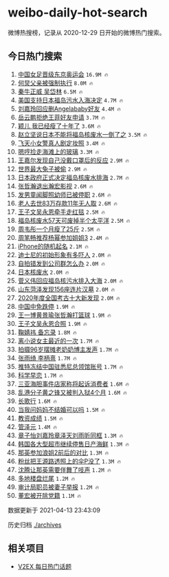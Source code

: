 # weibo-daily-hot-search

微博热搜榜，记录从 2020-12-29 日开始的微博热门搜索。

## 今日热门搜索

<!-- BEGIN -->

1. [中国女足晋级东京奥运会](https://s.weibo.com/weibo?q=%23%E4%B8%AD%E5%9B%BD%E5%A5%B3%E8%B6%B3%E6%99%8B%E7%BA%A7%E4%B8%9C%E4%BA%AC%E5%A5%A5%E8%BF%90%E4%BC%9A%23&Refer=top) `16.9M 🔥`
1. [何炅父亲被强制执行](https://s.weibo.com/weibo?q=%23%E4%BD%95%E7%82%85%E7%88%B6%E4%BA%B2%E8%A2%AB%E5%BC%BA%E5%88%B6%E6%89%A7%E8%A1%8C%23&Refer=top) `8.0M 🔥`
1. [秦牛正威 吴岱林](https://s.weibo.com/weibo?q=%E7%A7%A6%E7%89%9B%E6%AD%A3%E5%A8%81%20%E5%90%B4%E5%B2%B1%E6%9E%97&Refer=top) `6.5M 🔥`
1. [美国支持日本福岛污水入海决定](https://s.weibo.com/weibo?q=%23%E7%BE%8E%E5%9B%BD%E6%94%AF%E6%8C%81%E6%97%A5%E6%9C%AC%E7%A6%8F%E5%B2%9B%E6%B1%A1%E6%B0%B4%E5%85%A5%E6%B5%B7%E5%86%B3%E5%AE%9A%23&Refer=top) `4.7M 🔥`
1. [刘嘉玲回应删Angelababy好友](https://s.weibo.com/weibo?q=%E5%88%98%E5%98%89%E7%8E%B2%E5%9B%9E%E5%BA%94%E5%88%A0Angelababy%E5%A5%BD%E5%8F%8B&Refer=top) `4.4M 🔥`
1. [岳云鹏拒绝王菲好友申请](https://s.weibo.com/weibo?q=%23%E5%B2%B3%E4%BA%91%E9%B9%8F%E6%8B%92%E7%BB%9D%E7%8E%8B%E8%8F%B2%E5%A5%BD%E5%8F%8B%E7%94%B3%E8%AF%B7%23&Refer=top) `3.7M 🔥`
1. [颖儿 我已经瘦了十年了](https://s.weibo.com/weibo?q=%E9%A2%96%E5%84%BF%20%E6%88%91%E5%B7%B2%E7%BB%8F%E7%98%A6%E4%BA%86%E5%8D%81%E5%B9%B4%E4%BA%86&Refer=top) `3.6M 🔥`
1. [赵立坚说日本不能将福岛核废水一倒了之](https://s.weibo.com/weibo?q=%23%E8%B5%B5%E7%AB%8B%E5%9D%9A%E8%AF%B4%E6%97%A5%E6%9C%AC%E4%B8%8D%E8%83%BD%E5%B0%86%E7%A6%8F%E5%B2%9B%E6%A0%B8%E5%BA%9F%E6%B0%B4%E4%B8%80%E5%80%92%E4%BA%86%E4%B9%8B%23&Refer=top) `3.5M 🔥`
1. [飞天小女警真人剧定妆照](https://s.weibo.com/weibo?q=%E9%A3%9E%E5%A4%A9%E5%B0%8F%E5%A5%B3%E8%AD%A6%E7%9C%9F%E4%BA%BA%E5%89%A7%E5%AE%9A%E5%A6%86%E7%85%A7&Refer=top) `3.4M 🔥`
1. [嗯哼捡走海滩上的玻璃](https://s.weibo.com/weibo?q=%E5%97%AF%E5%93%BC%E6%8D%A1%E8%B5%B0%E6%B5%B7%E6%BB%A9%E4%B8%8A%E7%9A%84%E7%8E%BB%E7%92%83&Refer=top) `3.3M 🔥`
1. [王嘉尔发现自己没戴口罩后的反应](https://s.weibo.com/weibo?q=%23%E7%8E%8B%E5%98%89%E5%B0%94%E5%8F%91%E7%8E%B0%E8%87%AA%E5%B7%B1%E6%B2%A1%E6%88%B4%E5%8F%A3%E7%BD%A9%E5%90%8E%E7%9A%84%E5%8F%8D%E5%BA%94%23&Refer=top) `2.9M 🔥`
1. [世界最大兔子被偷](https://s.weibo.com/weibo?q=%E4%B8%96%E7%95%8C%E6%9C%80%E5%A4%A7%E5%85%94%E5%AD%90%E8%A2%AB%E5%81%B7&Refer=top) `2.9M 🔥`
1. [日本政府正式决定福岛核废水排海](https://s.weibo.com/weibo?q=%23%E6%97%A5%E6%9C%AC%E6%94%BF%E5%BA%9C%E6%AD%A3%E5%BC%8F%E5%86%B3%E5%AE%9A%E7%A6%8F%E5%B2%9B%E6%A0%B8%E5%BA%9F%E6%B0%B4%E6%8E%92%E6%B5%B7%23&Refer=top) `2.7M 🔥`
1. [张哲瀚退出瀚宏影视](https://s.weibo.com/weibo?q=%23%E5%BC%A0%E5%93%B2%E7%80%9A%E9%80%80%E5%87%BA%E7%80%9A%E5%AE%8F%E5%BD%B1%E8%A7%86%23&Refer=top) `2.6M 🔥`
1. [发男童闻脚照幼师已被停职](https://s.weibo.com/weibo?q=%23%E5%8F%91%E7%94%B7%E7%AB%A5%E9%97%BB%E8%84%9A%E7%85%A7%E5%B9%BC%E5%B8%88%E5%B7%B2%E8%A2%AB%E5%81%9C%E8%81%8C%23&Refer=top) `2.6M 🔥`
1. [老人去世83万存款11年无人取](https://s.weibo.com/weibo?q=%E8%80%81%E4%BA%BA%E5%8E%BB%E4%B8%9683%E4%B8%87%E5%AD%98%E6%AC%BE11%E5%B9%B4%E6%97%A0%E4%BA%BA%E5%8F%96&Refer=top) `2.6M 🔥`
1. [王子文吴永恩牵手走红毯](https://s.weibo.com/weibo?q=%E7%8E%8B%E5%AD%90%E6%96%87%E5%90%B4%E6%B0%B8%E6%81%A9%E7%89%B5%E6%89%8B%E8%B5%B0%E7%BA%A2%E6%AF%AF&Refer=top) `2.5M 🔥`
1. [福岛核废水57天可废掉半个太平洋](https://s.weibo.com/weibo?q=%23%E7%A6%8F%E5%B2%9B%E6%A0%B8%E5%BA%9F%E6%B0%B457%E5%A4%A9%E5%8F%AF%E5%BA%9F%E6%8E%89%E5%8D%8A%E4%B8%AA%E5%A4%AA%E5%B9%B3%E6%B4%8B%23&Refer=top) `2.5M 🔥`
1. [周韦彤一个月瘦了25斤](https://s.weibo.com/weibo?q=%23%E5%91%A8%E9%9F%A6%E5%BD%A4%E4%B8%80%E4%B8%AA%E6%9C%88%E7%98%A6%E4%BA%8625%E6%96%A4%23&Refer=top) `2.5M 🔥`
1. [周笔畅推荐杨幂参加姐姐3](https://s.weibo.com/weibo?q=%23%E5%91%A8%E7%AC%94%E7%95%85%E6%8E%A8%E8%8D%90%E6%9D%A8%E5%B9%82%E5%8F%82%E5%8A%A0%E5%A7%90%E5%A7%903%23&Refer=top) `2.4M 🔥`
1. [iPhone的随机起名](https://s.weibo.com/weibo?q=%23iPhone%E7%9A%84%E9%9A%8F%E6%9C%BA%E8%B5%B7%E5%90%8D%23&Refer=top) `2.1M 🔥`
1. [迪士尼的初始形象有多吓人](https://s.weibo.com/weibo?q=%E8%BF%AA%E5%A3%AB%E5%B0%BC%E7%9A%84%E5%88%9D%E5%A7%8B%E5%BD%A2%E8%B1%A1%E6%9C%89%E5%A4%9A%E5%90%93%E4%BA%BA&Refer=top) `2.0M 🔥`
1. [自拍错发到公司群怎么办](https://s.weibo.com/weibo?q=%23%E8%87%AA%E6%8B%8D%E9%94%99%E5%8F%91%E5%88%B0%E5%85%AC%E5%8F%B8%E7%BE%A4%E6%80%8E%E4%B9%88%E5%8A%9E%23&Refer=top) `2.0M 🔥`
1. [日本核废水](https://s.weibo.com/weibo?q=%E6%97%A5%E6%9C%AC%E6%A0%B8%E5%BA%9F%E6%B0%B4&Refer=top) `2.0M 🔥`
1. [菅义伟回应福岛核污水排入大海](https://s.weibo.com/weibo?q=%23%E8%8F%85%E4%B9%89%E4%BC%9F%E5%9B%9E%E5%BA%94%E7%A6%8F%E5%B2%9B%E6%A0%B8%E6%B1%A1%E6%B0%B4%E6%8E%92%E5%85%A5%E5%A4%A7%E6%B5%B7%23&Refer=top) `2.0M 🔥`
1. [山东菏泽发现156座连片汉墓](https://s.weibo.com/weibo?q=%23%E5%B1%B1%E4%B8%9C%E8%8F%8F%E6%B3%BD%E5%8F%91%E7%8E%B0156%E5%BA%A7%E8%BF%9E%E7%89%87%E6%B1%89%E5%A2%93%23&Refer=top) `2.0M 🔥`
1. [2020年度全国考古十大新发现](https://s.weibo.com/weibo?q=%232020%E5%B9%B4%E5%BA%A6%E5%85%A8%E5%9B%BD%E8%80%83%E5%8F%A4%E5%8D%81%E5%A4%A7%E6%96%B0%E5%8F%91%E7%8E%B0%23&Refer=top) `2.0M 🔥`
1. [中国中免跌停](https://s.weibo.com/weibo?q=%E4%B8%AD%E5%9B%BD%E4%B8%AD%E5%85%8D%E8%B7%8C%E5%81%9C&Refer=top) `1.9M 🔥`
1. [王一博黄景瑜张哲瀚打篮球](https://s.weibo.com/weibo?q=%23%E7%8E%8B%E4%B8%80%E5%8D%9A%E9%BB%84%E6%99%AF%E7%91%9C%E5%BC%A0%E5%93%B2%E7%80%9A%E6%89%93%E7%AF%AE%E7%90%83%23&Refer=top) `1.9M 🔥`
1. [王子文吴永恩合照](https://s.weibo.com/weibo?q=%23%E7%8E%8B%E5%AD%90%E6%96%87%E5%90%B4%E6%B0%B8%E6%81%A9%E5%90%88%E7%85%A7%23&Refer=top) `1.9M 🔥`
1. [鞠婧祎 备忘录](https://s.weibo.com/weibo?q=%E9%9E%A0%E5%A9%A7%E7%A5%8E%20%E5%A4%87%E5%BF%98%E5%BD%95&Refer=top) `1.8M 🔥`
1. [离小说女主最近的一次](https://s.weibo.com/weibo?q=%23%E7%A6%BB%E5%B0%8F%E8%AF%B4%E5%A5%B3%E4%B8%BB%E6%9C%80%E8%BF%91%E7%9A%84%E4%B8%80%E6%AC%A1%23&Refer=top) `1.7M 🔥`
1. [拍摄96岁摆摊老奶奶博主发声](https://s.weibo.com/weibo?q=%E6%8B%8D%E6%91%8496%E5%B2%81%E6%91%86%E6%91%8A%E8%80%81%E5%A5%B6%E5%A5%B6%E5%8D%9A%E4%B8%BB%E5%8F%91%E5%A3%B0&Refer=top) `1.7M 🔥`
1. [张雨绮 李柄熹](https://s.weibo.com/weibo?q=%E5%BC%A0%E9%9B%A8%E7%BB%AE%20%E6%9D%8E%E6%9F%84%E7%86%B9&Refer=top) `1.7M 🔥`
1. [推特冻结中国驻悉尼总领馆账号](https://s.weibo.com/weibo?q=%23%E6%8E%A8%E7%89%B9%E5%86%BB%E7%BB%93%E4%B8%AD%E5%9B%BD%E9%A9%BB%E6%82%89%E5%B0%BC%E6%80%BB%E9%A2%86%E9%A6%86%E8%B4%A6%E5%8F%B7%23&Refer=top) `1.7M 🔥`
1. [科学早恋](https://s.weibo.com/weibo?q=%23%E7%A7%91%E5%AD%A6%E6%97%A9%E6%81%8B%23&Refer=top) `1.7M 🔥`
1. [三亚海胆事件店家称将起诉消费者](https://s.weibo.com/weibo?q=%23%E4%B8%89%E4%BA%9A%E6%B5%B7%E8%83%86%E4%BA%8B%E4%BB%B6%E5%BA%97%E5%AE%B6%E7%A7%B0%E5%B0%86%E8%B5%B7%E8%AF%89%E6%B6%88%E8%B4%B9%E8%80%85%23&Refer=top) `1.6M 🔥`
1. [乱港分子黄之锋又被判入狱4个月](https://s.weibo.com/weibo?q=%23%E4%B9%B1%E6%B8%AF%E5%88%86%E5%AD%90%E9%BB%84%E4%B9%8B%E9%94%8B%E5%8F%88%E8%A2%AB%E5%88%A4%E5%85%A5%E7%8B%B14%E4%B8%AA%E6%9C%88%23&Refer=top) `1.6M 🔥`
1. [长歌行](https://s.weibo.com/weibo?q=%E9%95%BF%E6%AD%8C%E8%A1%8C&Refer=top) `1.6M 🔥`
1. [当我问妈妈不结婚可以吗](https://s.weibo.com/weibo?q=%23%E5%BD%93%E6%88%91%E9%97%AE%E5%A6%88%E5%A6%88%E4%B8%8D%E7%BB%93%E5%A9%9A%E5%8F%AF%E4%BB%A5%E5%90%97%23&Refer=top) `1.5M 🔥`
1. [教资成绩](https://s.weibo.com/weibo?q=%E6%95%99%E8%B5%84%E6%88%90%E7%BB%A9&Refer=top) `1.5M 🔥`
1. [管泽元](https://s.weibo.com/weibo?q=%E7%AE%A1%E6%B3%BD%E5%85%83&Refer=top) `1.4M 🔥`
1. [章子怡刘嘉玲章泽天刘雨昕同框](https://s.weibo.com/weibo?q=%23%E7%AB%A0%E5%AD%90%E6%80%A1%E5%88%98%E5%98%89%E7%8E%B2%E7%AB%A0%E6%B3%BD%E5%A4%A9%E5%88%98%E9%9B%A8%E6%98%95%E5%90%8C%E6%A1%86%23&Refer=top) `1.3M 🔥`
1. [韩国各大型超市继续停售日产海鲜](https://s.weibo.com/weibo?q=%E9%9F%A9%E5%9B%BD%E5%90%84%E5%A4%A7%E5%9E%8B%E8%B6%85%E5%B8%82%E7%BB%A7%E7%BB%AD%E5%81%9C%E5%94%AE%E6%97%A5%E4%BA%A7%E6%B5%B7%E9%B2%9C&Refer=top) `1.3M 🔥`
1. [那英参加浪姐2前后的对比](https://s.weibo.com/weibo?q=%23%E9%82%A3%E8%8B%B1%E5%8F%82%E5%8A%A0%E6%B5%AA%E5%A7%902%E5%89%8D%E5%90%8E%E7%9A%84%E5%AF%B9%E6%AF%94%23&Refer=top) `1.3M 🔥`
1. [粉丝把王源路透照上的伞P没了](https://s.weibo.com/weibo?q=%23%E7%B2%89%E4%B8%9D%E6%8A%8A%E7%8E%8B%E6%BA%90%E8%B7%AF%E9%80%8F%E7%85%A7%E4%B8%8A%E7%9A%84%E4%BC%9EP%E6%B2%A1%E4%BA%86%23&Refer=top) `1.3M 🔥`
1. [沈腾让那英需要伴舞了吱声](https://s.weibo.com/weibo?q=%E6%B2%88%E8%85%BE%E8%AE%A9%E9%82%A3%E8%8B%B1%E9%9C%80%E8%A6%81%E4%BC%B4%E8%88%9E%E4%BA%86%E5%90%B1%E5%A3%B0&Refer=top) `1.2M 🔥`
1. [多地楼盘烂尾](https://s.weibo.com/weibo?q=%23%E5%A4%9A%E5%9C%B0%E6%A5%BC%E7%9B%98%E7%83%82%E5%B0%BE%23&Refer=top) `1.2M 🔥`
1. [审计局职员被妻子举报](https://s.weibo.com/weibo?q=%23%E5%AE%A1%E8%AE%A1%E5%B1%80%E8%81%8C%E5%91%98%E8%A2%AB%E5%A6%BB%E5%AD%90%E4%B8%BE%E6%8A%A5%23&Refer=top) `1.2M 🔥`
1. [董宏被开除党籍](https://s.weibo.com/weibo?q=%23%E8%91%A3%E5%AE%8F%E8%A2%AB%E5%BC%80%E9%99%A4%E5%85%9A%E7%B1%8D%23&Refer=top) `1.1M 🔥`

数据更新于 2021-04-13 23:43:09

<!-- END -->

历史归档 [./archives](./archives)

## 相关项目

- [V2EX 每日热门话题](https://github.com/boojack/v2ex-daily-hot-topic)
